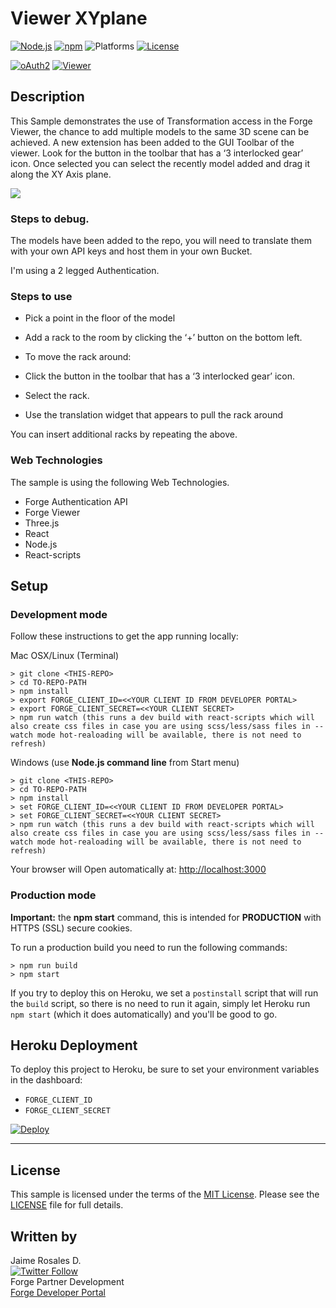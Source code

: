 # Viewer XYplane

[![Node.js](https://img.shields.io/badge/Node.js-4.4.0-blue.svg)](https://nodejs.org/)
[![npm](https://img.shields.io/badge/npm-3.10.7-green.svg)](https://www.npmjs.com/)
![Platforms](https://img.shields.io/badge/platform-windows%20%7C%20osx%20%7C%20linux-lightgray.svg)
[![License](http://img.shields.io/:license-mit-blue.svg)](http://opensource.org/licenses/MIT)

[![oAuth2](https://img.shields.io/badge/oAuth2-v1-green.svg)](http://developer.autodesk.com/)
[![Viewer](https://img.shields.io/badge/Viewer-v2-green.svg)](http://developer.autodesk.com/) 

## Description

This Sample demonstrates the use of Transformation access in the Forge Viewer, the chance to add multiple models to the same 3D scene can be achieved. A new extension has been added to the GUI Toolbar of the viewer. Look for the button in the toolbar that has a ‘3 interlocked gear’ icon. Once selected you can select the recently model added and drag it along the XY Axis plane. 

![](public/images/viewer-xyplane-preview.png) 

### Steps to debug.

The models have been added to the repo, you will need to translate them with your own API keys and host them in your own Bucket. 

I'm using a 2 legged Authentication. 

### Steps to use

- Pick a point in the floor of the model

- Add a rack to the room by clicking the ‘+’ button on the bottom left.

- To move the rack around:

 - Click the button in the toolbar that has a ‘3 interlocked gear’ icon.

 - Select the rack.

 - Use the translation widget that appears to pull the rack around 

 
You can insert additional racks by repeating the above.


### Web Technologies

The sample is using the following Web Technologies.

- Forge Authentication API
- Forge Viewer
- Three.js
- React
- Node.js
- React-scripts

## Setup

### Development mode

Follow these instructions to get the app running locally:

Mac OSX/Linux (Terminal)
	
	> git clone <THIS-REPO>
	> cd TO-REPO-PATH	 
    > npm install
    > export FORGE_CLIENT_ID=<<YOUR CLIENT ID FROM DEVELOPER PORTAL>
    > export FORGE_CLIENT_SECRET=<<YOUR CLIENT SECRET>
    > npm run watch (this runs a dev build with react-scripts which will also create css files in case you are using scss/less/sass files in --watch mode hot-realoading will be available, there is not need to refresh)
   

Windows (use <b>Node.js command line</b> from Start menu)
	
	> git clone <THIS-REPO>
	> cd TO-REPO-PATH	
    > npm install
    > set FORGE_CLIENT_ID=<<YOUR CLIENT ID FROM DEVELOPER PORTAL>
    > set FORGE_CLIENT_SECRET=<<YOUR CLIENT SECRET>
    > npm run watch (this runs a dev build with react-scripts which will also create css files in case you are using scss/less/sass files in --watch mode hot-realoading will be available, there is not need to refresh)

Your browser will Open automatically at:
[http://localhost:3000](http://localhost:3000)

### Production mode

<b>Important:</b> the <b>npm start</b> command, this is intended for <b>PRODUCTION</b> with HTTPS (SSL) secure cookies.

To run a production build you need to run the following commands:

	> npm run build
    > npm start



If you try to deploy this on Heroku, we set a `postinstall` script that will run the `build` script, so there is no need to run it again, simply let Heroku run `npm start` (which it does automatically) and you'll be good to go.

## Heroku Deployment

To deploy this project to Heroku, be sure to set your environment variables in the dashboard:

- `FORGE_CLIENT_ID`
- `FORGE_CLIENT_SECRET`

[![Deploy](https://www.herokucdn.com/deploy/button.svg)](https://heroku.com/deploy)

--------

## License

This sample is licensed under the terms of the [MIT License](http://opensource.org/licenses/MIT).
Please see the [LICENSE](LICENSE) file for full details.


## Written by

Jaime Rosales D. <br /> 
[![Twitter Follow](https://img.shields.io/twitter/follow/afrojme.svg?style=social&label=Follow)](https://twitter.com/AfroJme) <br />
Forge Partner Development <br />
<a href="http://developer.autodesk.com/">Forge Developer Portal</a> <br />


